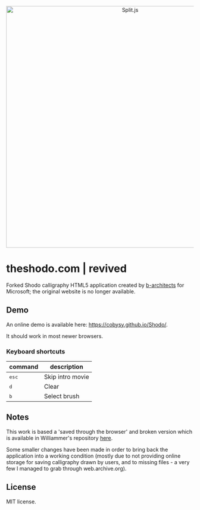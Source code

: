 <p align="center">
<img alt="Split.js" title="Split.js" src="https://raw.githubusercontent.com/cobysy/Shodo/master/docs/screenshot.png" width="650">
</p>

# theshodo.com | revived
Forked Shodo calligraphy HTML5 application created by [b-architects](http://www.b-architects.com) for Microsoft; the original website is no longer available.

## Demo
An online demo is available here: https://cobysy.github.io/Shodo/.

It should work in most newer browsers.

### Keyboard shortcuts
| command | description                    |
|---------|--------------------------------|
| <kbd>esc</kbd>     | Skip intro movie    |
| <kbd>d</kbd>       | Clear               |
| <kbd>b</kbd>       | Select brush        |


## Notes
This work is based a 'saved through the browser' and broken version which is available in Williammer's repository [here](https://github.com/Williammer/Shodo).   

Some smaller changes have been made in order to bring back the application into a working condition (mostly due to not providing online storage for saving calligraphy drawn by users, and to missing files - a very few I managed to grab through web.archive.org).

## License

MIT license.